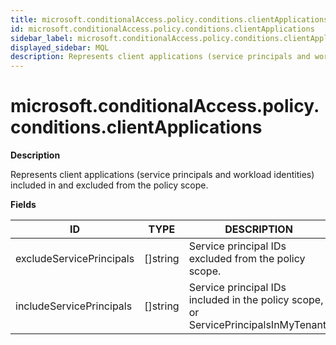 ```yaml
---
title: microsoft.conditionalAccess.policy.conditions.clientApplications
id: microsoft.conditionalAccess.policy.conditions.clientApplications
sidebar_label: microsoft.conditionalAccess.policy.conditions.clientApplications
displayed_sidebar: MQL
description: Represents client applications (service principals and workload identities) included in and excluded from the policy scope.
---
```


# microsoft.conditionalAccess.policy.conditions.clientApplications

**Description**

Represents client applications (service principals and workload identities) included in and excluded from the policy scope.

**Fields**

| ID                       | TYPE             | DESCRIPTION                                                                         |
| ------------------------ | ---------------- | ----------------------------------------------------------------------------------- |
| excludeServicePrincipals | &#91;&#93;string | Service principal IDs excluded from the policy scope.                               |
| includeServicePrincipals | &#91;&#93;string | Service principal IDs included in the policy scope, or ServicePrincipalsInMyTenant. |
